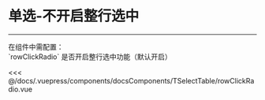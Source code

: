 # 单选-不开启整行选中

---

<common-code-format>
  <docsComponents-TSelectTable-rowClickRadio slot="source"></docsComponents-TSelectTable-rowClickRadio>
  在组件中需配置：<br/>
`rowClickRadio` 是否开启整行选中功能（默认开启）

<<< @/docs/.vuepress/components/docsComponents/TSelectTable/rowClickRadio.vue
</common-code-format>


